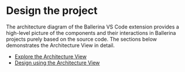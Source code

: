 # Design the project

The architecture diagram of the Ballerina VS Code extension provides a high-level picture of the components and their interactions in Ballerina projects purely based on the source code. The sections below demonstrates the Architecture View in detail.

- [Explore the Architecture View](../design-the-project/design-using-the-architecture-view.md)
- [Design using the Architecture View](../design-the-project/design-using-the-architecture-view.md)



